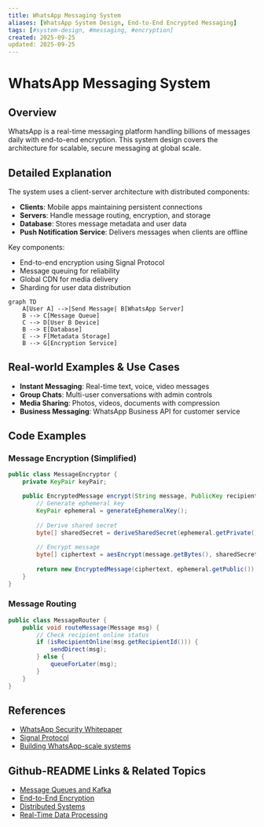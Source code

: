 ```yaml
---
title: WhatsApp Messaging System
aliases: [WhatsApp System Design, End-to-End Encrypted Messaging]
tags: [#system-design, #messaging, #encryption]
created: 2025-09-25
updated: 2025-09-25
---
```


# WhatsApp Messaging System

## Overview
WhatsApp is a real-time messaging platform handling billions of messages daily with end-to-end encryption. This system design covers the architecture for scalable, secure messaging at global scale.

## Detailed Explanation
The system uses a client-server architecture with distributed components:

- **Clients**: Mobile apps maintaining persistent connections
- **Servers**: Handle message routing, encryption, and storage
- **Database**: Stores message metadata and user data
- **Push Notification Service**: Delivers messages when clients are offline

Key components:
- End-to-end encryption using Signal Protocol
- Message queuing for reliability
- Global CDN for media delivery
- Sharding for user data distribution

```mermaid
graph TD
    A[User A] -->|Send Message| B[WhatsApp Server]
    B --> C[Message Queue]
    C --> D[User B Device]
    B --> E[Database]
    E --> F[Metadata Storage]
    B --> G[Encryption Service]
```

## Real-world Examples & Use Cases
- **Instant Messaging**: Real-time text, voice, video messages
- **Group Chats**: Multi-user conversations with admin controls
- **Media Sharing**: Photos, videos, documents with compression
- **Business Messaging**: WhatsApp Business API for customer service

## Code Examples
### Message Encryption (Simplified)
```java
public class MessageEncryptor {
    private KeyPair keyPair;

    public EncryptedMessage encrypt(String message, PublicKey recipientKey) {
        // Generate ephemeral key
        KeyPair ephemeral = generateEphemeralKey();
        
        // Derive shared secret
        byte[] sharedSecret = deriveSharedSecret(ephemeral.getPrivate(), recipientKey);
        
        // Encrypt message
        byte[] ciphertext = aesEncrypt(message.getBytes(), sharedSecret);
        
        return new EncryptedMessage(ciphertext, ephemeral.getPublic());
    }
}
```

### Message Routing
```java
public class MessageRouter {
    public void routeMessage(Message msg) {
        // Check recipient online status
        if (isRecipientOnline(msg.getRecipientId())) {
            sendDirect(msg);
        } else {
            queueForLater(msg);
        }
    }
}
```

## References
- [WhatsApp Security Whitepaper](https://www.whatsapp.com/security/)
- [Signal Protocol](https://signal.org/docs/)
- [Building WhatsApp-scale systems](https://engineering.fb.com/2020/05/13/web/whatsapp/)

## Github-README Links & Related Topics
- [Message Queues and Kafka](../system-design/message-queues-and-kafka/README.md)
- [End-to-End Encryption](../system-design/security-authz-authn-tokens/README.md)
- [Distributed Systems](../system-design/consistency-and-availability/README.md)
- [Real-Time Data Processing](../system-design/real-time-data-processing/README.md)